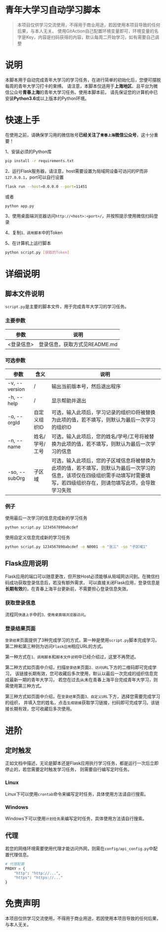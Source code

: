 # 青年大学习自动学习脚本

> 本项目仅供学习交流使用，不得用于商业用途，若因使用本项目导致的任何后果，与本人无关。
> 使用GitAction自己配置环境变量即可，环境变量的名字是Key，内容是扫码获得的内容，默认每周二开始学习，如有需要自己调整

# 说明

本脚本用于自动完成青年大学习的学习任务，在进行简单的初始化后，您便可摆脱每周的青年大学习打卡的束缚。
请注意，本脚本仅适用于**上海地区**、且平台为微信公众号**青春上海**的青年大学习任务。使用本脚本前，
请先保证您的计算机中已安装**Python3.6**或以上版本的Python环境。

# 快速上手

在使用之前，请确保学习用的微信账号**已经关注了`青春上海`微信公众号**，这十分重要！

1、安装必须的Python库

```bash
pip install -r requirements.txt
```

2、运行Flask服务器，请注意，host需要设置为局域网设备可访问的IP而非`127.0.0.1`，port可以自行设置

```bash
flask run --host=0.0.0.0 --port=11451
```

或者

```bash
python app.py
```

3、使用桌面端浏览器访问`http://<host>:<port>/`，并按照提示使用微信扫码登录

4、复制`1、调用脚本`中的Token

5、在计算机上运行脚本

```bash
python script.py [获取的Token]
```

# 详细说明

## 脚本文件说明

`script.py`是主要的脚本文件，用于完成青年大学习的学习任务。

### 主要参数

| 参数     | 说明                  |
|--------|---------------------|
| <登录信息> | 登录信息，获取方式见README.md |

### 可选参数

| 参数            | 含义       | 说明                                                                                      |
|---------------|----------|-----------------------------------------------------------------------------------------|
| -v, --version | /        | 输出当前版本号，然后退出程序                                                                          |                     
| -h, --help    | /        | 显示帮助并退出                                                                                 |
| -o, --orgId   | 自定义组织ID  | 可选，输入此项后，学习记录的组织ID将被替换为此项的值，若不填写，则默认为最后一次学习的组织ID                                        |
| -n, --name    | 姓名/学号/工号 | 可选，输入此项后，您的姓名/学号/工号将被替换为此项的值，若不填写，则默认为最后一次学习的信息                                         |
| -so, --subOrg | 子区域      | 可选，输入此项后，您的子区域信息将被替换为此项的值，若不填写，则默认为最后一次学习的信息，该项仅在四级组织需手动填写时需要填写，若四级组织存在，则请勿填写此项，会导致学习失败 |

### 例子

使用最后一次学习的信息完成新的学习任务

```bash
python script.py 1234567890abcdef
```

使用自定义信息完成新的学习任务

```bash
python script.py 1234567890abcdef -o N0001 -n "张三" -so "子区域1"
```

## Flask应用说明

Flask应用的端口可以随意更改，但开放Host必须能够从局域网访问到。在微信扫码成功获取登录信息后，若没有额外需求，
可以直接关闭Flask应用，登录信息是**长期有效**的，在青春上海平台更新前，不需要担心登录信息失效。

### 获取登录信息

流程同`快速上手`中的`3、使用桌面端浏览器访问`。

### 登录结果页面

`登录结果`页面提供了3种完成学习的方式，第一种是使用`script.py`脚本完成学习，第二种和第三种则为访问`Flask应用`相应URL的方式。

第一种方式在`1、调用脚本`和`脚本文件说明`中已经介绍过，这里不再赘述。

第二种方式如页面中介绍，扫描`登录结果`页面`2、访问URL`下方的二维码即可完成学习，
该链接长期有效，您可收藏后多次使用，默认以最后一次完成的组织信息完成最新一期的青年大学习，
若您在过去从未在青春上海平台完成青年大学习，则需使用第三种方式。

第三种方式如页面中介绍，在`登录结果`页面`3、自定义URL`下方，选择您需要完成学习的组织，
并填入您的姓名，点击`生成链接`获取学习链接，扫码即可完成学习。该链接长期有效，您可收藏后多次使用。

# 进阶

## 定时触发

正如文档中描述，无论是脚本还是Flask应用执行学习任务，都是运行一次后立即停止的，若您需要定时触发学习任务，
则需要自行编写定时任务。

### Linux

Linux下可以使用`crontab`命令来编写定时任务，具体使用方法请自行搜索。

### Windows

Windows下可以使用`计划任务`来编写定时任务，具体使用方法请自行搜索。

## 代理

若您的网络环境需要使用代理才能访问外网，则需在`config/api_config.py`中配置代理信息。

```python
# 代理配置
PROXY = {
    "http": "http://...",
    "https": "https://..."
}
```

# 免责声明

本项目仅供学习交流使用，不得用于商业用途，若因使用本项目导致的任何后果，与本人无关。
